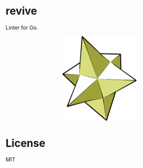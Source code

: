 # revive

Linter for Go.

<p align="center">
  <img src="./assets/logo.png" alt="" width="200">
</p>

# License

MIT
